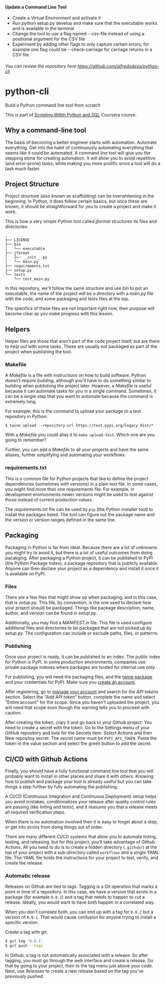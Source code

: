 #### Update a Command Line Tool

* Create a Virtual Environment and activate it
* Run python setup.py develop and make sure that the executable works and is available in the terminal
* Change the tool to use a flag named --csv-file instead of using a positional argument for the CSV file
* Experiment by adding other flags to only capture certain errors, for example one flag could be --check-carriage for carriage returns in a CSV file

###### You can review the repository here https://github.com/alfredodeza/python-cli

# python-cli
Build a Python command line tool from scratch

This is part of [Scripting Withh Python and SQL](https://www.coursera.org/learn/scripting-with-python-sql-for-data-engineering-duke) Coursera course.

## Why a command-line tool

The basis of becoming a better engineer starts with automation. Automate everything. Get into the habit of continuously automating everything that seems like it could be automated. A command line tool will give you the stepping stone for creating automation. It will allow you to avoid repetitive (and error-prone) tasks, while making you more prolific since a tool will do a task much faster.

## Project Structure

Project structure (also known as scaffolding) can be overwhleming in the beginning. In Python, it does follow certain basics, but once these are known, it should be straightforward for you to create a project and make it work.

This is how a very simple Python tool called _jformat_ structures its files and directories:

```
.
├── LICENSE
├── bin
│   └── executable
├── jformat
│   ├── __init__.py
│   └── main.py
├── requirements.txt
├── setup.py
└── tests
    └── test_main.py

```

In this repository, we'll follow the same structure and use _bin_ to put an executable, the name of the project will be a directory with a _main.py_ file with the code, and some packaging and tests files at the top.

The specifics of these files are not important right now, their purpose will become clear as you make progress with this lesson.

## Helpers

Helper files are those that aren't part of the code project itself, but are there to _help out_ with some tasks. These are usually not packaged as part of the project when publishing the tool.

### Makefile

A _Makefile_ is a file with instructions on how to build software. Python doesn't require _building_, although you'll have to do something similar to building when publishing the project later. However, a _Makefile_ is useful because it can automate tasks for you in a single command. Sometimes, it can be a single step that you want to automate because the command is extremely long.

For example, this is the command to upload your package to a test repository in Python:

```
$ twine upload --repository-url https://test.pypi.org/legacy dist/*
```

With a _Makefile_ you could alias it to `make upload-test`. Which one are you going to remember?

Further, you can add a _Makefile_ to all your projects and have the same aliases, further simplifying and automating your workflows.

### requirements.txt

This is a common file for Python projects that like to define the project dependencies (sometimes with versions) in a plain text file. In some cases, you might find more than one requirements file. For example, in development environments newer versions might be used to test against those instead of current production values.

The _requirements.txt_ file can be used by `pip` (the Python installer tool) to install the packages listed. The tool can figure out the package name and the version or version ranges defined in the same line.

## Packaging

Packaging in Python is far from ideal. Because there are a lot of unknowns you might try to avoid it, but there is a lot of useful outcomes from doing pacakging. After packaging a Python project, it can be published to PyPI (the Python Package Index), a package repository that is publicly available. Anyone can then declare your project as a dependency and install it once it is available on PyPI.


### Files

There are a few files that might show up when packaging, and in this case, that is _setup.py_. This file, by convention, is the one used to declare how your project should be packaged. Things like package description, name, author, and version can be found in _setup.py_.

Additionally, you may find a _MANIFEST.in_ file. This file is used configure additional files and directories to be packaged that are not picked up by _setup.py_. The configuration can include or exclude paths, files, or patterns.

### Publishing

Once your project is ready, it can be published to an index. The public index for Python is PyPI. In some production environments, companies use private package indexes where packages are hosted for internal use only.

For publishing, you will need the packaging files, and the [twine package](https://twine.readthedocs.io/en/stable/) and your credentials for PyPI. Make sure you [create an account](https://pypi.org/account/register/).

After registering, go to [manage your account](https://pypi.org/manage/account/) and search for the _API tokens_ section. Select the _"Add API token"_ button, complete the name and select "Entire account" for the scope. Since you haven't uploaded the project, you will need that scope even though the warning tells you to proceed with caution.

After creating the token, copy it and go back to your Github project. You need to create a secret with the token. Go to the Settings menu of your GitHub repository and look for the Secrets item. Select Actions and then New repositoy secret. The secret name must be `PYPI_API_TOKEN`. Paste the token in the value section and select the green button to add the secret.

## CI/CD with Github Actions

Finally, you should have a fully functional command line tool that you will probably want to install in other places and share it with others. Knowing how to publish and package your tool is already useful but you can take things a step further by fully automating the publishing.

A CI/CD (Continuous Integration and Continuous Deployment) setup helps you avoid mistakes, conditionalizes your release after quality control rules are passing (like linting and tests), and it reasures you that a release meets all required verification steps.

When there is no automation involved then it is easy to forget about a step, or get into errors from doing things out of order.

There are many different CI/CD systems that allow you to automate linting, testing, and releasing, but for this project, you'll take advantage of Github Actions. All you need to do is to create a hidden directory (`.github/`) at the top of your project with a sub-directory called `workflows` and a single YAML file. The YAML file holds the instructions for your project to test, verify, and create the release.

### Automatic release

Releases on Github are tied to tags. Tagging is a Git operation that marks a point in time of a repository. In this case, we have a version that exists in a package (for example `0.0.1`) and a tag that needs to happen to cut a release. Ideally, you would want to have both happen in a correlated way.

When you don't correlate both, you can end up with a tag for `0.0.2` but a version of `0.0.1`. That would cause confusion for anyone trying to install a specific version.

Create a tag with git:

```bash
$ git tag '0.0.1'
$ git push --tags
```

In Github, a tag is not automatically associated with a release. So after tagging, you must go through the web interface and create a release. Do that by going to your project, then to the tag menu just above your code. Next, use _Releases_ to create a new release based on the tag you've previously pushed.

